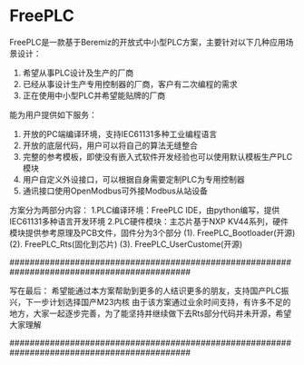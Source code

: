 # FreePLC
FreePLC是一款基于Beremiz的开放式中小型PLC方案，主要针对以下几种应用场景设计：
1. 希望从事PLC设计及生产的厂商
2. 已经从事设计生产专用控制器的厂商，客户有二次编程的需求
3. 正在使用中小型PLC并希望能贴牌的厂商

能为用户提供如下服务：
1. 开放的PC端编译环境，支持IEC61131多种工业编程语言
2. 开放的底层代码，用户可以将自己的算法无缝整合
3. 完整的参考模板，即使没有嵌入式软件开发经验也可以使用默认模板生产PLC模块
4. 用户自定义外设接口，可以根据自身需要定制PLC为专用控制器
5. 通讯接口使用OpenModbus可外接Modbus从站设备

方案分为两部分内容：
1.PLC编译环境：FreePLC IDE，由python编写，提供IEC61131多种语言开发环境
2.PLC硬件模块：主芯片基于NXP KV44系列，硬件模块提供参考原理及PCB文件，固件分为3个部分
(1). FreePLC_Bootloader(开源)
(2). FreePLC_Rts(固化到芯片)
(3). FreePLC_UserCustome(开源)


############################################################################################

写在最后：
    希望能通过本方案帮助到更多的人结识更多的朋友，支持国产PLC振兴，下一步计划选择国产M23内核
    由于该方案通过业余时间支持，有许多不足的地方，大家一起逐步完善，为了能坚持并继续做下去Rts部分代码并未开源，希望大家理解

############################################################################################
